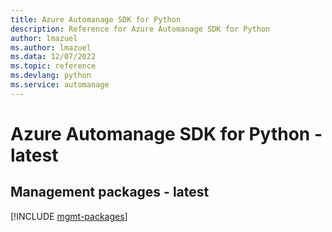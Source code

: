 ```yaml
---
title: Azure Automanage SDK for Python
description: Reference for Azure Automanage SDK for Python
author: lmazuel
ms.author: lmazuel
ms.data: 12/07/2022
ms.topic: reference
ms.devlang: python
ms.service: automanage
---
```

# Azure Automanage SDK for Python - latest

## Management packages - latest
[!INCLUDE [mgmt-packages](automanage-mgmt-index.md)]